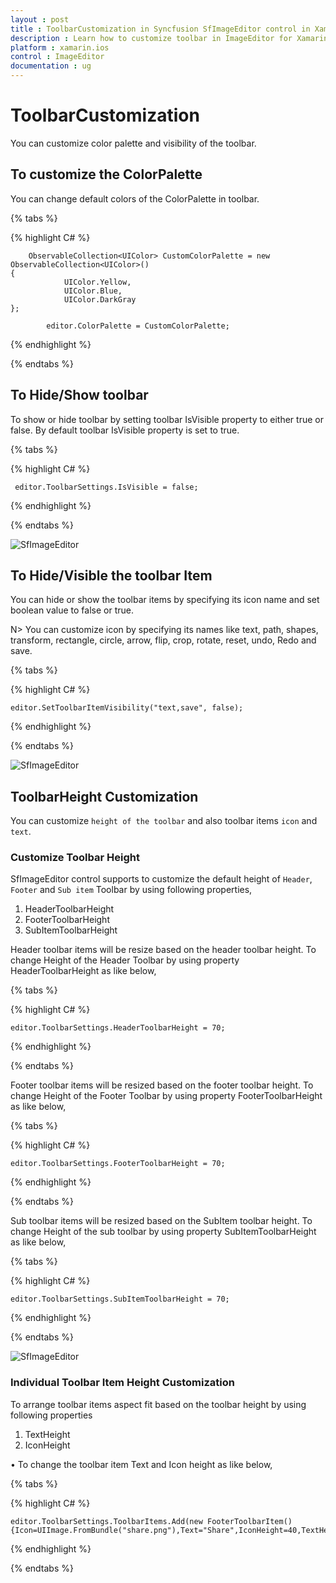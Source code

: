 ```yaml
---
layout : post
title : ToolbarCustomization in Syncfusion SfImageEditor control in Xamarin.iOS
description : Learn how to customize toolbar in ImageEditor for Xamarin.iOS
platform : xamarin.ios
control : ImageEditor
documentation : ug
---
```


# ToolbarCustomization

You can customize color palette and visibility of the toolbar.

## To customize the ColorPalette

You can change default colors of the ColorPalette in toolbar.

{% tabs %}

{% highlight C# %}

    	ObservableCollection<UIColor> CustomColorPalette = new ObservableCollection<UIColor>()
	{
				UIColor.Yellow,
				UIColor.Blue,
				UIColor.DarkGray
	};

			editor.ColorPalette = CustomColorPalette;
{% endhighlight %}

{% endtabs %}


## To Hide/Show toolbar

To show or hide toolbar by setting toolbar IsVisible property to either true or false. By default toolbar IsVisible property is set to true.

{% tabs %}

{% highlight C# %}

     
     editor.ToolbarSettings.IsVisible = false;
     

{% endhighlight %}

{% endtabs %}

![SfImageEditor](ImageEditor_images/toolbarvisibility.png)


## To Hide/Visible the toolbar Item

You can hide or show the toolbar items by specifying its icon name and set boolean value to false or true. 

 N> You can customize icon  by specifying its names  like  text, path, shapes, transform, rectangle, circle, arrow, flip, crop, rotate, reset, undo, Redo and save.

{% tabs %}

{% highlight C# %}

    editor.SetToolbarItemVisibility("text,save", false);

{% endhighlight %}

{% endtabs %}


![SfImageEditor](ImageEditor_images/toolbaritemvisibility.png)

## ToolbarHeight Customization

You can customize `height of the toolbar` and also toolbar items `icon` and `text`.

### Customize Toolbar Height 

SfImageEditor control supports to customize the default height of `Header`, `Footer` and `Sub item` Toolbar by using following properties,
1.	HeaderToolbarHeight
2.	FooterToolbarHeight 
3.	SubItemToolbarHeight

Header toolbar items will be resize based on the header toolbar height. To change Height of the Header Toolbar by using property HeaderToolbarHeight as like below,

{% tabs %}

{% highlight C# %}

    editor.ToolbarSettings.HeaderToolbarHeight = 70;

{% endhighlight %}

{% endtabs %}

Footer toolbar items will be resized based on the footer toolbar height. To change Height of the Footer Toolbar by using property FooterToolbarHeight as like below,

{% tabs %}

{% highlight C# %}

    editor.ToolbarSettings.FooterToolbarHeight = 70;

{% endhighlight %}

{% endtabs %}

Sub toolbar items will be resized based on the SubItem toolbar height. To change Height of the sub toolbar by using property SubItemToolbarHeight as like below,

{% tabs %}

{% highlight C# %}

    editor.ToolbarSettings.SubItemToolbarHeight = 70;

{% endhighlight %}

{% endtabs %}

![SfImageEditor](ImageEditor_images/ToolbarHeight.png)

### Individual Toolbar Item Height Customization

To arrange toolbar items aspect fit based on the toolbar height by using following properties  

1.  TextHeight
2.  IconHeight

•	To change the toolbar item Text and Icon height as like below,

{% tabs %}

{% highlight C# %}

    editor.ToolbarSettings.ToolbarItems.Add(new FooterToolbarItem() {Icon=UIImage.FromBundle("share.png"),Text="Share",IconHeight=40,TextHeight=20});

{% endhighlight %}

{% endtabs %}




